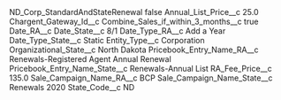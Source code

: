 <?xml version="1.0" encoding="UTF-8"?>
<CustomMetadata xmlns="http://soap.sforce.com/2006/04/metadata" xmlns:xsi="http://www.w3.org/2001/XMLSchema-instance" xmlns:xsd="http://www.w3.org/2001/XMLSchema">
    <label>ND_Corp_StandardAndStateRenewal</label>
    <protected>false</protected>
    <values>
        <field>Annual_List_Price__c</field>
        <value xsi:type="xsd:double">25.0</value>
    </values>
    <values>
        <field>Chargent_Gateway_Id__c</field>
        <value xsi:nil="true"/>
    </values>
    <values>
        <field>Combine_Sales_if_within_3_months__c</field>
        <value xsi:type="xsd:boolean">true</value>
    </values>
    <values>
        <field>Date_RA__c</field>
        <value xsi:nil="true"/>
    </values>
    <values>
        <field>Date_State__c</field>
        <value xsi:type="xsd:string">8/1</value>
    </values>
    <values>
        <field>Date_Type_RA__c</field>
        <value xsi:type="xsd:string">Add a Year</value>
    </values>
    <values>
        <field>Date_Type_State__c</field>
        <value xsi:type="xsd:string">Static</value>
    </values>
    <values>
        <field>Entity_Type__c</field>
        <value xsi:type="xsd:string">Corporation</value>
    </values>
    <values>
        <field>Organizational_State__c</field>
        <value xsi:type="xsd:string">North Dakota</value>
    </values>
    <values>
        <field>Pricebook_Entry_Name_RA__c</field>
        <value xsi:type="xsd:string">Renewals-Registered Agent Annual Renewal</value>
    </values>
    <values>
        <field>Pricebook_Entry_Name_State__c</field>
        <value xsi:type="xsd:string">Renewals-Annual List</value>
    </values>
    <values>
        <field>RA_Fee_Price__c</field>
        <value xsi:type="xsd:double">135.0</value>
    </values>
    <values>
        <field>Sale_Campaign_Name_RA__c</field>
        <value xsi:type="xsd:string">BCP</value>
    </values>
    <values>
        <field>Sale_Campaign_Name_State__c</field>
        <value xsi:type="xsd:string">Renewals 2020</value>
    </values>
    <values>
        <field>State_Code__c</field>
        <value xsi:type="xsd:string">ND</value>
    </values>
</CustomMetadata>
